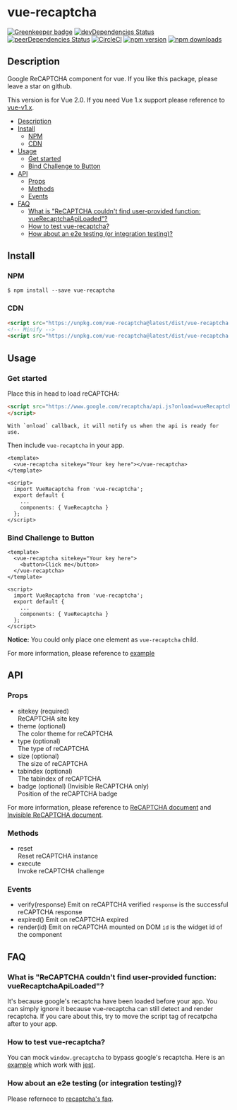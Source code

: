 vue-recaptcha
=============
[![Greenkeeper badge](https://badges.greenkeeper.io/DanSnow/vue-recaptcha.svg)](https://greenkeeper.io/)
[![devDependencies Status](https://david-dm.org/DanSnow/vue-recaptcha/dev-status.svg)](https://david-dm.org/DanSnow/vue-recaptcha?type=dev)
[![peerDependencies Status](https://david-dm.org/DanSnow/vue-recaptcha/peer-status.svg)](https://david-dm.org/DanSnow/vue-recaptcha?type=peer)
[![CircleCI](https://circleci.com/gh/DanSnow/vue-recaptcha.svg?style=shield)](https://circleci.com/gh/DanSnow/vue-recaptcha)
[![npm version](https://img.shields.io/npm/v/vue-recaptcha.svg?style=flat)](https://www.npmjs.com/package/vue-recaptcha)
[![npm downloads](https://img.shields.io/npm/dm/vue-recaptcha.svg?style=flat)](https://www.npmjs.com/package/vue-recaptcha)

## Description ##
Google ReCAPTCHA component for vue.
If you like this package, please leave a star on github.

This version is for Vue 2.0. If you need Vue 1.x support please reference to [vue-v1.x][vue-v1.x].

<!-- TOC -->

- [Description](#description)
- [Install](#install)
  - [NPM](#npm)
  - [CDN](#cdn)
- [Usage](#usage)
  - [Get started](#get-started)
  - [Bind Challenge to Button](#bind-challenge-to-button)
- [API](#api)
  - [Props](#props)
  - [Methods](#methods)
  - [Events](#events)
- [FAQ](#faq)
  - [What is "ReCAPTCHA couldn't find user-provided function: vueRecaptchaApiLoaded"?](#what-is-recaptcha-couldnt-find-user-provided-function-vuerecaptchaapiloaded)
  - [How to test vue-recaptcha?](#how-to-test-vue-recaptcha)
  - [How about an e2e testing (or integration testing)?](#how-about-an-e2e-testing-or-integration-testing)

<!-- /TOC -->

[vue-v1.x]: https://github.com/DanSnow/vue-recaptcha/tree/vue-v1.x

## Install ##

### NPM ###

```shell
$ npm install --save vue-recaptcha
```

### CDN ###
```html
<script src="https://unpkg.com/vue-recaptcha@latest/dist/vue-recaptcha.js"></script>
<!-- Minify -->
<script src="https://unpkg.com/vue-recaptcha@latest/dist/vue-recaptcha.min.js"></script>
```

## Usage ##

### Get started ###
Place this in head to load reCAPTCHA:
```html
<script src="https://www.google.com/recaptcha/api.js?onload=vueRecaptchaApiLoaded&render=explicit" async defer>
</script>
```
```
With `onload` callback, it will notify us when the api is ready for use.
```

Then include `vue-recaptcha` in your app.

```vue
<template>
  <vue-recaptcha sitekey="Your key here"></vue-recaptcha>
</template>

<script>
  import VueRecaptcha from 'vue-recaptcha';
  export default {
    ...
    components: { VueRecaptcha }
  };
</script>
```

### Bind Challenge to Button ###
```vue
<template>
  <vue-recaptcha sitekey="Your key here">
    <button>Click me</button>
  </vue-recaptcha>
</template>

<script>
  import VueRecaptcha from 'vue-recaptcha';
  export default {
    ...
    components: { VueRecaptcha }
  };
</script>
```

**Notice:** You could only place one element as `vue-recaptcha` child.

For more information, please reference to [example](docs)

## API ##

### Props ###
- sitekey (required)  
  ReCAPTCHA site key
- theme (optional)  
  The color theme for reCAPTCHA
- type (optional)  
  The type of reCAPTCHA
- size (optional)  
  The size of reCAPTCHA
- tabindex (optional)  
  The tabindex of reCAPTCHA
- badge (optional) (Invisible ReCAPTCHA only)  
  Position of the reCAPTCHA badge

For more information, please reference to [ReCAPTCHA document][recaptcha-params] and [Invisible ReCAPTCHA document][invisible-recaptcha-params].  

### Methods ###

- reset  
  Reset reCAPTCHA instance
- execute  
  Invoke reCAPTCHA challenge

### Events ###

- verify(response)
  Emit on reCAPTCHA verified
  `response` is the successful reCAPTCHA response
- expired()
  Emit on reCAPTCHA expired
- render(id)
  Emit on reCAPTCHA mounted on DOM 
  `id` is the widget id of the component

## FAQ ##

### What is "ReCAPTCHA couldn't find user-provided function: vueRecaptchaApiLoaded"? ###

It's because google's recaptcha have been loaded before your app.
You can simply ignore it because vue-recaptcha can still detect and render recaptcha.
If you care about this, try to move the script tag of recatpcha after to your app.

### How to test vue-recaptcha? ###

You can mock `window.grecaptcha` to bypass google's recaptcha.
Here is an [example](docs/__tests__/example.spec.js) which work with [jest](https://facebook.github.io/jest/).

### How about an e2e testing (or integration testing)? ###

Please refernece to [recaptcha's faq](https://developers.google.com/recaptcha/docs/faq#id-like-to-run-automated-tests-with-recaptcha-v2-what-should-i-do).

[example]: https://github.com/DanSnow/vue-recaptcha/tree/master/example
[recaptcha-params]: https://developers.google.com/recaptcha/docs/display#render_param
[invisible-recaptcha-params]: https://developers.google.com/recaptcha/docs/invisible#render_param
